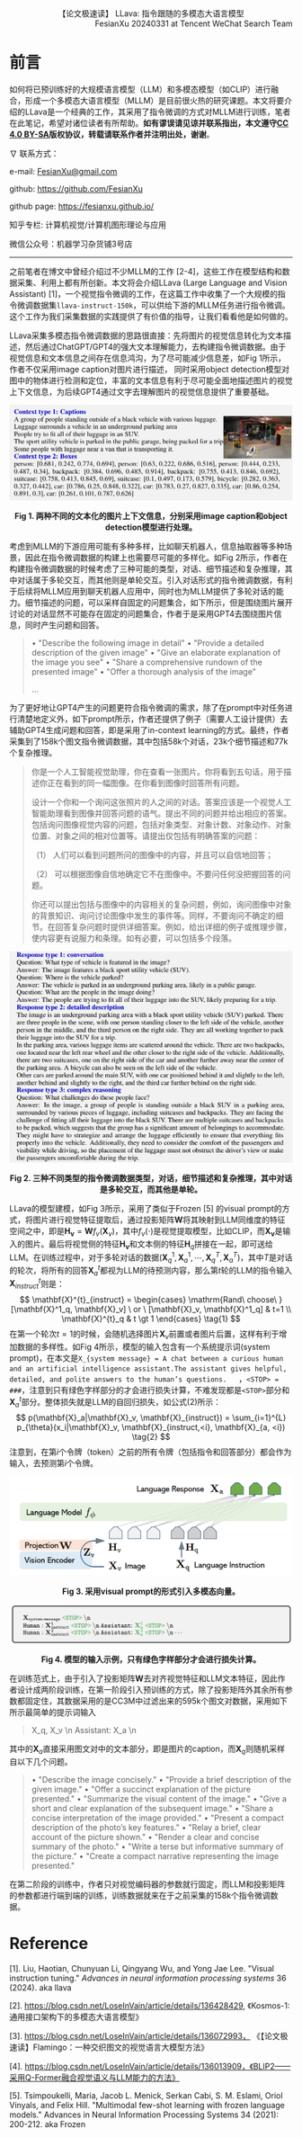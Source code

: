 <div align="center">
    【论文极速读】 LLava: 指令跟随的多模态大语言模型
</div>


<div align="right">
    FesianXu 20240331 at Tencent WeChat Search Team
</div>

# 前言

如何将已预训练好的大规模语言模型（LLM）和多模态模型（如CLIP）进行融合，形成一个多模态大语言模型（MLLM）是目前很火热的研究课题。本文将要介绍的LLava是一个经典的工作，其采用了指令微调的方式对MLLM进行训练，笔者在此笔记，希望对诸位读者有所帮助。**如有谬误请见谅并联系指出，本文遵守[CC 4.0 BY-SA](http://creativecommons.org/licenses/by-sa/4.0/)版权协议，转载请联系作者并注明出处，谢谢**。

$\nabla$ 联系方式：

e-mail: FesianXu@gmail.com

github: https://github.com/FesianXu

github page: https://fesianxu.github.io/

知乎专栏: 计算机视觉/计算机图形理论与应用

微信公众号：机器学习杂货铺3号店

----

之前笔者在博文中曾经介绍过不少MLLM的工作 [2-4]，这些工作在模型结构和数据采集、利用上都有所创新。本文将会介绍LLava (Large Language and Vision Assistant) [1]，一个视觉指令微调的工作，在这篇工作中收集了一个大规模的指令微调数据集`llava-instruct-150k`，可以供给下游的MLLM任务进行指令微调。这个工作为我们采集数据的实践提供了有价值的指导，让我们看看他是如何做的。

LLava采集多模态指令微调数据的思路很直接：先将图片的视觉信息转化为文本描述，然后通过ChatGPT/GPT4的强大文本理解能力，去构建指令微调数据。由于视觉信息和文本信息之间存在信息鸿沟，为了尽可能减少信息差，如Fig 1所示，作者不仅采用image caption对图片进行描述， 同时采用object detection模型对图中的物体进行检测和定位，丰富的文本信息有利于尽可能全面地描述图片的视觉上下文信息，为后续GPT4通过文字去理解图片的视觉信息提供了重要基础。

![fig_1_image_context_to_text][fig_1_image_context_to_text]

<div align="center">
    <b>
        Fig 1. 两种不同的文本化的图片上下文信息，分别采用image caption和object detection模型进行处理。
    </b>
</div>

考虑到MLLM的下游应用可能有多种多样，比如聊天机器人，信息抽取器等多种场景，因此在指令微调数据的构建上也需要尽可能的多样化。如Fig 2所示，作者在构建指令微调数据的时候考虑了三种可能的类型，对话、细节描述和复杂推理，其中对话属于多轮交互，而其他则是单轮交互。引入对话形式的指令微调数据，有利于后续将MLLM应用到聊天机器人应用中，同时也为MLLM提供了多轮对话的能力。细节描述的问题，可以采样自固定的问题集合，如下所示，但是围绕图片展开讨论的对话显然不可能存在固定的问题集合，作者于是采用GPT4去围绕图片信息，同时产生问题和回答。

> • "Describe the following image in detail"
> • "Provide a detailed description of the given image"
> • "Give an elaborate explanation of the image you see"
> • "Share a comprehensive rundown of the presented image"
> • "Offer a thorough analysis of the image"  
>
> ...

为了更好地让GPT4产生的问题更符合指令微调的需求，除了在prompt中对任务进行清楚地定义外，如下prompt所示，作者还提供了例子（需要人工设计提供）去辅助GPT4生成问题和回答，即是采用了in-context learning的方式。最终，作者采集到了158k个图文指令微调数据，其中包括58k个对话，23k个细节描述和77k个复杂推理。

> 你是一个人工智能视觉助理，你在查看一张图片。你将看到五句话，用于描述你正在看到的同一幅图像。在你看到图像时回答所有问题。
>
> 设计一个你和一个询问这张照片的人之间的对话。答案应该是一个视觉人工智能助理看到图像并回答问题的语气。提出不同的问题并给出相应的答案。包括询问图像视觉内容的问题，包括对象类型、对象计数、对象动作、对象位置、对象之间的相对位置等。请提出仅包括有明确答案的问题：
>
> （1） 人们可以看到问题所问的图像中的内容，并且可以自信地回答；
>
> （2） 可以根据图像自信地确定它不在图像中。不要问任何没把握回答的问题。
>
> 你还可以提出包括与图像中的内容相关的复杂问题，例如，询问图像中对象的背景知识、询问讨论图像中发生的事件等。同样，不要询问不确定的细节。在回答复杂问题时提供详细答案。例如，给出详细的例子或推理步骤，使内容更有说服力和条理。如有必要，可以包括多个段落。

![fig_2_response_types][fig_2_response_types]

<div align="center">
    <b>
        Fig 2. 三种不同类型的指令微调数据类型，对话，细节描述和复杂推理，其中对话是多轮交互，而其他是单轮。
    </b>
</div>

LLava的模型建模，如Fig 3所示，采用了类似于Frozen [5] 的visual prompt的方式，将图片进行视觉特征提取后，通过投影矩阵$\mathbf{W}$将其映射到LLM同维度的特征空间之中，即是$\mathbf{H_v} = \mathbf{W} f_v(\mathbf{X}_v)$，其中$f_v(\cdot)$是视觉提取模型，比如CLIP，而$\mathbf{X_v}$是输入的图片。最后将视觉侧的特征$\mathbf{H_v}$和文本侧的特征$\mathbf{H}_q$拼接在一起，即可送给LLM。在训练过程中，对于多轮对话的数据$(\mathbf{X}^{1}_{q}, \mathbf{X}^{1}_{a},\cdots,\mathbf{X}^{T}_{q}, \mathbf{X}^T_{a})$，其中$T$是对话的轮次，将所有的回答$\mathbf{X}_a^{t}$都视为LLM的待预测内容，那么第$t$轮的LLM的指令输入$\mathbf{X}_{instruct}^{t}$则是：
$$
\mathbf{X}^{t}_{instruct} = 
\begin{cases} 
\mathrm{Rand\ choose\ } [\mathbf{X}^1_q, \mathbf{X}_v] \ or \  [\mathbf{X}_v, \mathbf{X}^1_q] & t=1 \\
\mathbf{X}^{t}_q & t \gt 1
\end{cases}
\tag{1}
$$
在第一个轮次$t=1$的时候，会随机选择图片$\mathbf{X}_v$前置或者图片后置，这样有利于增加数据的多样性。如Fig 4所示，模型的输入包含有一个系统提示词(system prompt)，在本文是`X_{system message} = A chat between a curious human and an artificial intelligence assistant.The assistant gives helpful, detailed, and polite answers to the human’s questions.   `，`<STOP> = ###`，注意到只有绿色字样部分的才会进行损失计算，不难发现都是`<STOP>`部分和$\mathbf{X}_{a}^{t}$部分。整体损失就是LLM的自回归损失，如公式(2)所示：
$$
p(\mathbf{X}_a|\mathbf{X}_v, \mathbf{X}_{instruct}) = \sum_{i=1}^{L} p_{\theta}(x_i|\mathbf{X}_v, \mathbf{X}_{instruct,<i}, \mathbf{X}_{a, <i})
\tag{2}
$$
注意到，在第$i$个令牌（token）之前的所有令牌（包括指令和回答部分）都会作为输入，去预测第$i$个令牌。

![fig_3_visual_prompt][fig_3_visual_prompt]

<div align="center">
    <b>
        Fig 3. 采用visual prompt的形式引入多模态向量。
    </b>
</div>



![fig_4_multiturn_input][fig_4_multiturn_input]

<div align="center">
    <b>
        Fig 4. 模型的输入示例，只有绿色字样部分才会进行损失计算。
    </b>
</div>

在训练范式上，由于引入了投影矩阵$\mathbf{W}$去对齐视觉特征和LLM文本特征，因此作者设计成两阶段训练，在第一阶段引入预训练的方式，除了投影矩阵外其余所有参数都固定住，其数据采用的是CC3M中过滤出来的595k个图文对数据，采用如下所示最简单的提示词输入

> X_q, X_v <STOP> \n Assistant: X_a <STOP> \n

其中的$\mathbf{X}_a$直接采用图文对中的文本部分，即是图片的caption，而$\mathbf{X}_q$则随机采样自以下几个问题。

> • "Describe the image concisely."
> • "Provide a brief description of the given image."
> • "Offer a succinct explanation of the picture presented."
> • "Summarize the visual content of the image."
> • "Give a short and clear explanation of the subsequent image."
> • "Share a concise interpretation of the image provided."
> • "Present a compact description of the photo’s key features."
> • "Relay a brief, clear account of the picture shown."
> • "Render a clear and concise summary of the photo."
> • "Write a terse but informative summary of the picture."
> • "Create a compact narrative representing the image presented."  



在第二阶段的训练中，作者只对视觉编码器的参数就行固定，而LLM和投影矩阵的参数都进行端到端的训练，训练数据就来在于之前采集的158k个指令微调数据。







# Reference

[1]. Liu, Haotian, Chunyuan Li, Qingyang Wu, and Yong Jae Lee. "Visual instruction tuning." *Advances in neural information processing systems* 36 (2024). aka llava

[2]. https://blog.csdn.net/LoseInVain/article/details/136428429, 《Kosmos-1: 通用接口架构下的多模态大语言模型》

[3]. https://blog.csdn.net/LoseInVain/article/details/136072993， 《【论文极速读】Flamingo：一种交织图文的视觉语言大模型方法》

[4]. https://blog.csdn.net/LoseInVain/article/details/136013909，《BLIP2——采用Q-Former融合视觉语义与LLM能力的方法》

[5]. Tsimpoukelli, Maria, Jacob L. Menick, Serkan Cabi, S. M. Eslami, Oriol Vinyals, and Felix Hill. "Multimodal few-shot learning with frozen language models." Advances in Neural Information Processing Systems 34 (2021): 200-212. aka Frozen




[fig_1_image_context_to_text]: ./imgs/fig_1_image_context_to_text.png
[fig_2_response_types]: ./imgs/fig_2_response_types.png
[fig_3_visual_prompt]: ./imgs/fig_3_visual_prompt.png
[fig_4_multiturn_input]: ./imgs/fig_4_multiturn_input.png

